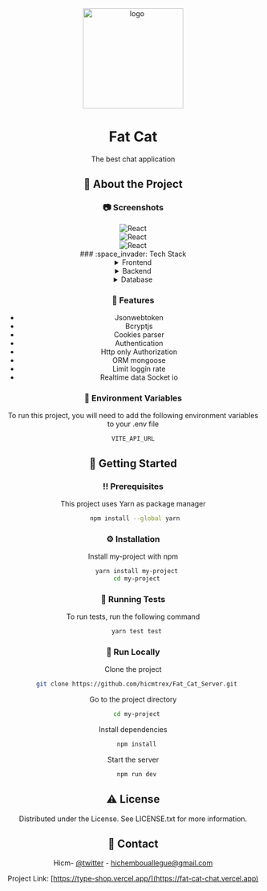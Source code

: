 <div align="center">

  <img src="https://res.cloudinary.com/hicm/image/upload/v1665163475/fat_cat_logo_zfbb7x.png" alt="logo" width="200" height="auto" />
  <h1>Fat Cat </h1>
  
  <p>
    The best chat application
  </p>
  
  <!-- About the Project -->

## :star2: About the Project

<!-- Screenshots -->

### :camera: Screenshots

<div align="center"> 
  <img  alt="React" src="https://res.cloudinary.com/hicm/image/upload/v1665164339/Fat_Cat_-_2022-10-07_18.17.29_hukfzn.png" />
</div>

<div align="center"> 
<img  alt="React" src="https://res.cloudinary.com/hicm/image/upload/v1665164339/Fat_Cat_-_2022-10-07_18.16.03_s9ckgm.png" />
</div>

<div align="center"> 
<img  alt="React" src="https://res.cloudinary.com/hicm/image/upload/v1665164339/Fat_Cat_-_2022-10-07_18.17.01_vyxa9l.png" />
</div>
<!-- TechStack -->
### :space_invader: Tech Stack

<details>
  <summary>Frontend</summary>
  <ul>
   <li><a href="https://www.typescrit.com/">Typescrit</a></li>
    <li><a href="https://nodejs.org/en/">React.js</a></li>
    <li><a href="https://expressjs.com/">Chakra.ui</a></li>
    <li><a href="https://socket.io/docs/v4/typescript">Socket.io.client</a></li>
    <li><a href="https://expressjs.com/">Zustand 🐻</a></li>
    <li><a href="https://vitejs.dev/guide">Vite ⚡</a></li>
  </ul>
</details>

<details>
  <summary>Backend</summary>
  <ul>
   <li><a href="https://www.typescrit.com/">Typescrit</a></li>
    <li><a href="https://nodejs.org/en/">Node.js</a></li>
    <li><a href="https://expressjs.com/">Express.js</a></li>
    <li><a href="https://socket.io/docs/v4/typescript">Socket.io</a></li>
  </ul>
</details>

<details>
<summary>Database</summary>
  <ul>
    <li><a href="https://www.mongodb.com/">MongoDB</a></li>
  </ul>
</details>

<!-- Features -->

### :dart: Features

- Jsonwebtoken
- Bcryptjs
- Cookies parser
- Authentication
- Http only Authorization
- ORM mongoose
- Limit loggin rate
- Realtime data Socket io

<!-- Env Variables -->

### :key: Environment Variables

To run this project, you will need to add the following environment variables to your .env file

`VITE_API_URL`

<!-- Getting Started -->

## :toolbox: Getting Started

<!-- Prerequisites -->

### :bangbang: Prerequisites

This project uses Yarn as package manager

```bash
 npm install --global yarn
```

<!-- Installation -->

### :gear: Installation

Install my-project with npm

```bash
  yarn install my-project
  cd my-project
```

<!-- Running Tests -->

### :test_tube: Running Tests

To run tests, run the following command

```bash
  yarn test test
```

<!-- Run Locally -->

### :running: Run Locally

Clone the project

```bash
  git clone https://github.com/hicmtrex/Fat_Cat_Server.git
```

Go to the project directory

```bash
  cd my-project
```

Install dependencies

```bash
  npm install
```

Start the server

```bash
  npm run dev
```

<!-- License -->

## :warning: License

Distributed under the License. See LICENSE.txt for more information.

<!-- Contact -->

## :handshake: Contact

Hicm- [@twitter](https://twitter.com/hicmtrex) - hichembouallegue@gmail.com

Project Link: [https://type-shop.vercel.app/](https://fat-cat-chat.vercel.app)
